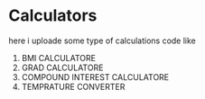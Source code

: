 # Calculators

here i uploade some type of calculations code like
1) BMI CALCULATORE
2) GRAD CALCULATORE
3) COMPOUND INTEREST CALCULATORE
4) TEMPRATURE CONVERTER
